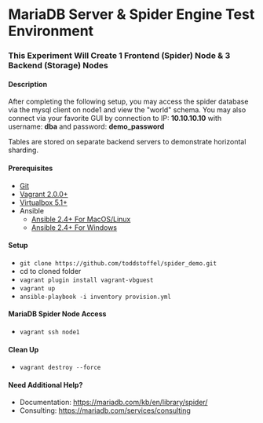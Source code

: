 # MariaDB Server & Spider Engine Test Environment
### This Experiment Will Create 1 Frontend (Spider) Node & 3 Backend (Storage) Nodes

#### Description
After completing the following setup, you may access the spider database via the mysql client on node1 and view the "world" schema.  You may also connect via your favorite GUI by connection to IP: **10.10.10.10** with username: **dba** and password: **demo_password** 

Tables are stored on separate backend servers to demonstrate horizontal sharding.

#### Prerequisites

* [Git](https://git-scm.com/download/)
* [Vagrant 2.0.0+](https://www.vagrantup.com/downloads.html)
* [Virtualbox 5.1+](https://www.virtualbox.org/wiki/Downloads)
* Ansible
  * [Ansible 2.4+ For MacOS/Linux](http://docs.ansible.com/ansible/latest/intro_installation.html)
  * [Ansible 2.4+ For Windows](https://www.jeffgeerling.com/blog/2017/using-ansible-through-windows-10s-subsystem-linux)

#### Setup

* `git clone https://github.com/toddstoffel/spider_demo.git`
* cd to cloned folder
* `vagrant plugin install vagrant-vbguest`
* `vagrant up`
* `ansible-playbook -i inventory provision.yml`

#### MariaDB Spider Node Access

* `vagrant ssh node1`

####  Clean Up

* `vagrant destroy --force`

#### Need Additional Help?

* Documentation: https://mariadb.com/kb/en/library/spider/
* Consulting: https://mariadb.com/services/consulting
